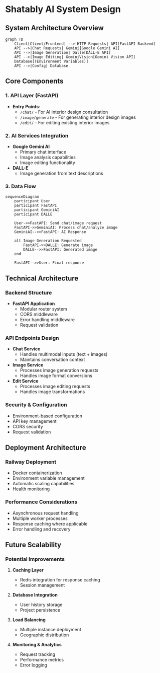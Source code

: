 # Shatably AI System Design

## System Architecture Overview

```mermaid
graph TD
    Client[Client/Frontend] -->|HTTP Requests| API[FastAPI Backend]
    API -->|Chat Requests| Gemini[Google Gemini AI]
    API -->|Image Generation| Dalle[DALL-E API]
    API -->|Image Editing| GeminiVision[Gemini Vision API]
    Database[(Environment Variables)]
    API -->|Config| Database
```

## Core Components

### 1. API Layer (FastAPI)
- **Entry Points**:
  - `/chat/` - For AI interior design consultation
  - `/image/generate` - For generating interior design images
  - `/edit/` - For editing existing interior images

### 2. AI Services Integration
- **Google Gemini AI**
  - Primary chat interface
  - Image analysis capabilities
  - Image editing functionality
- **DALL-E**
  - Image generation from text descriptions

### 3. Data Flow
```mermaid
sequenceDiagram
    participant User
    participant FastAPI
    participant GeminiAI
    participant DALLE

    User->>FastAPI: Send chat/image request
    FastAPI->>GeminiAI: Process chat/analyze image
    GeminiAI-->>FastAPI: AI Response
    
    alt Image Generation Requested
        FastAPI->>DALLE: Generate image
        DALLE-->>FastAPI: Generated image
    end
    
    FastAPI-->>User: Final response
```

## Technical Architecture

### Backend Structure
- **FastAPI Application**
  - Modular router system
  - CORS middleware
  - Error handling middleware
  - Request validation

### API Endpoints Design
- **Chat Service**
  - Handles multimodal inputs (text + images)
  - Maintains conversation context
- **Image Service**
  - Processes image generation requests
  - Handles image format conversions
- **Edit Service**
  - Processes image editing requests
  - Handles image transformations

### Security & Configuration
- Environment-based configuration
- API key management
- CORS security
- Request validation

## Deployment Architecture

### Railway Deployment
- Docker containerization
- Environment variable management
- Automatic scaling capabilities
- Health monitoring

### Performance Considerations
- Asynchronous request handling
- Multiple worker processes
- Response caching where applicable
- Error handling and recovery

## Future Scalability

### Potential Improvements
1. **Caching Layer**
   - Redis integration for response caching
   - Session management

2. **Database Integration**
   - User history storage
   - Project persistence

3. **Load Balancing**
   - Multiple instance deployment
   - Geographic distribution

4. **Monitoring & Analytics**
   - Request tracking
   - Performance metrics
   - Error logging 
